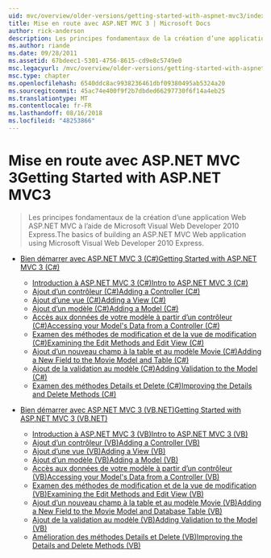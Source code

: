 ```yaml
---
uid: mvc/overview/older-versions/getting-started-with-aspnet-mvc3/index
title: Mise en route avec ASP.NET MVC 3 | Microsoft Docs
author: rick-anderson
description: Les principes fondamentaux de la création d’une application Web ASP.NET MVC à l’aide de Microsoft Visual Web Developer 2010 Express.
ms.author: riande
ms.date: 09/28/2011
ms.assetid: 67bdeec1-5301-4756-8615-cd9e8c5749e0
msc.legacyurl: /mvc/overview/older-versions/getting-started-with-aspnet-mvc3
msc.type: chapter
ms.openlocfilehash: 6540ddc8ac9938236461dbf09380495ab5324a20
ms.sourcegitcommit: 45ac74e400f9f2b7dbded66297730f6f14a4eb25
ms.translationtype: MT
ms.contentlocale: fr-FR
ms.lasthandoff: 08/16/2018
ms.locfileid: "48253866"
---
```

<a name="getting-started-with-aspnet-mvc3"></a><span data-ttu-id="01d48-103">Mise en route avec ASP.NET MVC 3</span><span class="sxs-lookup"><span data-stu-id="01d48-103">Getting Started with ASP.NET MVC3</span></span>
====================
> <span data-ttu-id="01d48-104">Les principes fondamentaux de la création d’une application Web ASP.NET MVC à l’aide de Microsoft Visual Web Developer 2010 Express.</span><span class="sxs-lookup"><span data-stu-id="01d48-104">The basics of building an ASP.NET MVC Web application using Microsoft Visual Web Developer 2010 Express.</span></span>


- [<span data-ttu-id="01d48-105">Bien démarrer avec ASP.NET MVC 3 (C#)</span><span class="sxs-lookup"><span data-stu-id="01d48-105">Getting Started with ASP.NET MVC 3 (C#)</span></span>](cs/index.md)

    - [<span data-ttu-id="01d48-106">Introduction à ASP.NET MVC 3 (C#)</span><span class="sxs-lookup"><span data-stu-id="01d48-106">Intro to ASP.NET MVC 3 (C#)</span></span>](cs/intro-to-aspnet-mvc-3.md)
    - [<span data-ttu-id="01d48-107">Ajout d’un contrôleur (C#)</span><span class="sxs-lookup"><span data-stu-id="01d48-107">Adding a Controller (C#)</span></span>](cs/adding-a-controller.md)
    - [<span data-ttu-id="01d48-108">Ajout d’une vue (C#)</span><span class="sxs-lookup"><span data-stu-id="01d48-108">Adding a View (C#)</span></span>](cs/adding-a-view.md)
    - [<span data-ttu-id="01d48-109">Ajout d’un modèle (C#)</span><span class="sxs-lookup"><span data-stu-id="01d48-109">Adding a Model (C#)</span></span>](cs/adding-a-model.md)
    - [<span data-ttu-id="01d48-110">Accès aux données de votre modèle à partir d’un contrôleur (C#)</span><span class="sxs-lookup"><span data-stu-id="01d48-110">Accessing your Model's Data from a Controller (C#)</span></span>](cs/accessing-your-models-data-from-a-controller.md)
    - [<span data-ttu-id="01d48-111">Examen des méthodes de modification et de la vue de modification (C#)</span><span class="sxs-lookup"><span data-stu-id="01d48-111">Examining the Edit Methods and Edit View (C#)</span></span>](cs/examining-the-edit-methods-and-edit-view.md)
    - [<span data-ttu-id="01d48-112">Ajout d’un nouveau champ à la table et au modèle Movie (C#)</span><span class="sxs-lookup"><span data-stu-id="01d48-112">Adding a New Field to the Movie Model and Table (C#)</span></span>](cs/adding-a-new-field.md)
    - [<span data-ttu-id="01d48-113">Ajout de la validation au modèle (C#)</span><span class="sxs-lookup"><span data-stu-id="01d48-113">Adding Validation to the Model (C#)</span></span>](cs/adding-validation-to-the-model.md)
    - [<span data-ttu-id="01d48-114">Examen des méthodes Details et Delete (C#)</span><span class="sxs-lookup"><span data-stu-id="01d48-114">Improving the Details and Delete Methods (C#)</span></span>](cs/improving-the-details-and-delete-methods.md)
- [<span data-ttu-id="01d48-115">Bien démarrer avec ASP.NET MVC 3 (VB.NET)</span><span class="sxs-lookup"><span data-stu-id="01d48-115">Getting Started with ASP.NET MVC 3 (VB.NET)</span></span>](vb/index.md)

    - [<span data-ttu-id="01d48-116">Introduction à ASP.NET MVC 3 (VB)</span><span class="sxs-lookup"><span data-stu-id="01d48-116">Intro to ASP.NET MVC 3 (VB)</span></span>](vb/intro-to-aspnet-mvc-3.md)
    - [<span data-ttu-id="01d48-117">Ajout d’un contrôleur (VB)</span><span class="sxs-lookup"><span data-stu-id="01d48-117">Adding a Controller (VB)</span></span>](vb/adding-a-controller.md)
    - [<span data-ttu-id="01d48-118">Ajout d’une vue (VB)</span><span class="sxs-lookup"><span data-stu-id="01d48-118">Adding a View (VB)</span></span>](vb/adding-a-view.md)
    - [<span data-ttu-id="01d48-119">Ajout d’un modèle (VB)</span><span class="sxs-lookup"><span data-stu-id="01d48-119">Adding a Model (VB)</span></span>](vb/adding-a-model.md)
    - [<span data-ttu-id="01d48-120">Accès aux données de votre modèle à partir d’un contrôleur (VB)</span><span class="sxs-lookup"><span data-stu-id="01d48-120">Accessing your Model's Data from a Controller (VB)</span></span>](vb/accessing-your-models-data-from-a-controller.md)
    - [<span data-ttu-id="01d48-121">Examen des méthodes de modification et de la vue de modification (VB)</span><span class="sxs-lookup"><span data-stu-id="01d48-121">Examining the Edit Methods and Edit View (VB)</span></span>](vb/examining-the-edit-methods-and-edit-view.md)
    - [<span data-ttu-id="01d48-122">Ajout d’un nouveau champ à la table et au modèle Movie (VB)</span><span class="sxs-lookup"><span data-stu-id="01d48-122">Adding a New Field to the Movie Model and Database Table (VB)</span></span>](vb/adding-a-new-field.md)
    - [<span data-ttu-id="01d48-123">Ajout de la validation au modèle (VB)</span><span class="sxs-lookup"><span data-stu-id="01d48-123">Adding Validation to the Model (VB)</span></span>](vb/adding-validation-to-the-model.md)
    - [<span data-ttu-id="01d48-124">Amélioration des méthodes Details et Delete (VB)</span><span class="sxs-lookup"><span data-stu-id="01d48-124">Improving the Details and Delete Methods (VB)</span></span>](vb/improving-the-details-and-delete-methods.md)
